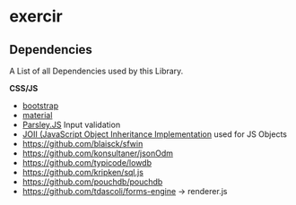 # exercir

## Dependencies

A List of all Dependencies used by this Library.

**CSS/JS**

* [bootstrap](https://getbootstrap.com/docs/4.3/components/forms/)
* [material](https://daemonite.github.io/material/)
* [Parsley.JS](http://parsleyjs.org/) Input validation
* [JOII (JavaScript Object Inheritance Implementation](https://github.com/haroldiedema/joii) used for JS Objects
* https://github.com/blaisck/sfwin
* https://github.com/konsultaner/jsonOdm
* https://github.com/typicode/lowdb
* https://github.com/kripken/sql.js
* https://github.com/pouchdb/pouchdb
* https://github.com/tdascoli/forms-engine -> renderer.js
